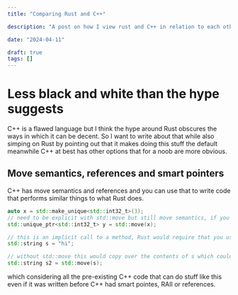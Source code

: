 ```yaml
---
title: "Comparing Rust and C++"

description: "A post on how I view rust and C++ in relation to each other and my thoughts on them"

date: "2024-04-11"

draft: true
tags: []
---
```


# Less black and white than the hype suggests

C++ is a flawed language but I think the hype around Rust obscures the ways in which it can be decent. So I want to write about that while also simping on Rust by pointing out that it makes doing this stuff the default meanwhile C++ at best has other options that for a noob are more obvious.

## Move semantics, references and smart pointers

C++ has move semantics and references and you can use that to write code that performs similar things to what Rust does.

```cpp
auto x = std::make_unique<std::int32_t>(3);
// need to be explicit with std::move but still move semantics, if you know rust then unique_ptr is Box
std::unique_ptr<std::int32_t> y = std::move(x);

// this is an implicit call to a method, Rust would require that you use String::from
std::string s = "hi";

// without std::move this would copy over the contents of s which could be slow, Rust would do the move implicitly unless you called clone
std::string s2 = std::move(s);
```

which considering all the pre-existing C++ code that can do stuff like this even if it was written before C++ had smart pointes, RAII or references.
